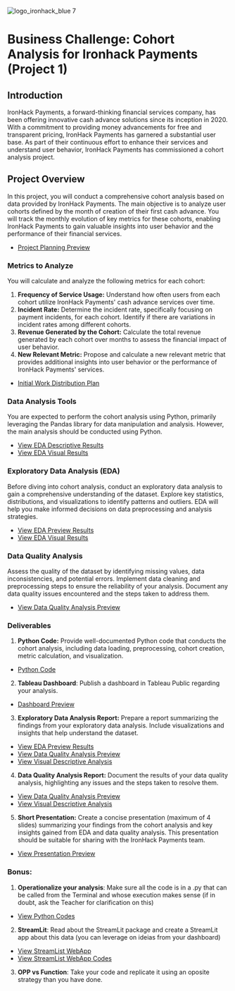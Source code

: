 ![logo_ironhack_blue 7](https://user-images.githubusercontent.com/23629340/40541063-a07a0a8a-601a-11e8-91b5-2f13e4e6b441.png)

# Business Challenge: Cohort Analysis for Ironhack Payments (Project 1)

## Introduction

IronHack Payments, a forward-thinking financial services company, has been offering innovative cash advance solutions since its inception in 2020. With a commitment to providing money advancements for free and transparent pricing, IronHack Payments has garnered a substantial user base. As part of their continuous effort to enhance their services and understand user behavior, IronHack Payments has commissioned a cohort analysis project.

## Project Overview

In this project, you will conduct a comprehensive cohort analysis based on data provided by IronHack Payments. The main objective is to analyze user cohorts defined by the month of creation of their first cash advance. You will track the monthly evolution of key metrics for these cohorts, enabling IronHack Payments to gain valuable insights into user behavior and the performance of their financial services.

- [Project Planning Preview](./notebooks/00%20-%20Project%20Plan.ipynb)

### Metrics to Analyze

You will calculate and analyze the following metrics for each cohort:

1. **Frequency of Service Usage:** Understand how often users from each cohort utilize IronHack Payments' cash advance services over time.
2. **Incident Rate:** Determine the incident rate, specifically focusing on payment incidents, for each cohort. Identify if there are variations in incident rates among different cohorts.
3. **Revenue Generated by the Cohort:** Calculate the total revenue generated by each cohort over months to assess the financial impact of user behavior.
4. **New Relevant Metric:** Propose and calculate a new relevant metric that provides additional insights into user behavior or the performance of IronHack Payments' services.

- [Initial Work Distribution Plan](./notebooks/01%20-%20Phase%201.ipynb)

### Data Analysis Tools

You are expected to perform the cohort analysis using Python, primarily leveraging the Pandas library for data manipulation and analysis. However, the main analysis should be conducted using Python.

- [View EDA Descriptive Results](readme-eda.md)
- [View EDA Visual Results](./descriptive-analysis/readme.md)

### Exploratory Data Analysis (EDA)

Before diving into cohort analysis, conduct an exploratory data analysis to gain a comprehensive understanding of the dataset. Explore key statistics, distributions, and visualizations to identify patterns and outliers. EDA will help you make informed decisions on data preprocessing and analysis strategies.

- [View EDA Preview Results](readme-eda.md)
- [View EDA Visual Results](./descriptive-analysis/readme.md)

### Data Quality Analysis

Assess the quality of the dataset by identifying missing values, data inconsistencies, and potential errors. Implement data cleaning and preprocessing steps to ensure the reliability of your analysis. Document any data quality issues encountered and the steps taken to address them.

- [View Data Quality Analysis Preview](readme-quality-analysis.md)

### Deliverables

1. **Python Code:** Provide well-documented Python code that conducts the cohort analysis, including data loading, preprocessing, cohort creation, metric calculation, and visualization.

- [Python Code](./pycode/)

2. **Tableau Dashboard**: Publish a dashboard in Tableau Public regarding your analysis.

- [Dashboard Preview](./dashboards/readme.md)

3. **Exploratory Data Analysis Report:** Prepare a report summarizing the findings from your exploratory data analysis. Include visualizations and insights that help understand the dataset.

- [View EDA Preview Results](readme-eda.md)
- [View Data Quality Analysis Preview](readme-quality-analysis.md)
- [View Visual Descriptive Analysis](./descriptive-analysis/readme.md)

4. **Data Quality Analysis Report:** Document the results of your data quality analysis, highlighting any issues and the steps taken to resolve them.

- [View Data Quality Analysis Preview](readme-quality-analysis.md)
- [View Visual Descriptive Analysis](./descriptive-analysis/readme.md)

5. **Short Presentation:** Create a concise presentation (maximum of 4 slides) summarizing your findings from the cohort analysis and key insights gained from EDA and data quality analysis. This presentation should be suitable for sharing with the IronHack Payments team.

- [View Presentation Preview](./IronHack-Bootcamp-Project-1.pdf)

### Bonus:

1. **Operationalize your analysis**: Make sure all the code is in a .py that can be called from the Terminal and whose execution makes sense (if in doubt, ask the Teacher for clarification on this)

- [View Python Codes](./pycode/)

2. **StreamLit**: Read about the StreamLit package and create a StreamLit app about this data (you can leverage on ideias from your dashboard)

- [View StreamList WebApp](http://dsmlbootcamp.org/)
- [View StreamList WebApp Codes](./streamlit/)

3. **OPP vs Function**: Take your code and replicate it using an oposite strategy than you have done.

<!-- this version uses Tableau which consorci doesn't use -->

<!-- https://github.com/ironhack-labs/project-1-ironhack-payments-2-en -->
